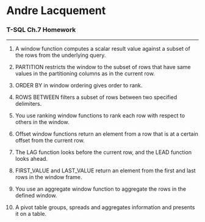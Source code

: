 ﻿# Andre Lacquement
### T-SQL Ch.7 Homework
---

1. A window function computes a scalar result value against a subset of the rows from the underlying query. 

1. PARTITION restricts the window to the subset of rows that have same values in the partitioning columns as in the current row.

1. ORDER BY in window ordering gives order to rank.

1. ROWS BETWEEN filters a subset of rows between two specified delimiters.

1. You use ranking window functions to rank each row with respect to others in the window. 

1. Offset window functions return an element from a row that is at a certain offset from the current row. 

1. The LAG function looks before the current row, and the LEAD function looks ahead. 

1. FIRST_VALUE and LAST_VALUE return an element from the first and last rows in the window frame.

1. You use an aggregate window function to aggregate the rows in the defined window.

1. A pivot table groups, spreads and aggregates information and presents it on a table. 



